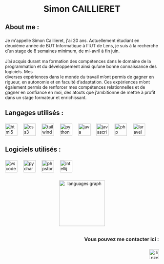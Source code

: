 <h1 align="center">Simon CAILLIERET</h1>

###

<h2 align="left">About me :</h2>

###

<p align="left">Je m'appelle Simon Caillieret, j'ai 20 ans. Actuellement étudiant en deuxième année de BUT Informatique à l'IUT de Lens, je suis à la recherche d’un stage de 8 semaines minimum, de mi-avril à fin juin.<br><br>J’ai acquis durant ma formation des compétences dans le domaine de la programmation et du développement ainsi qu’une bonne connaissance des logiciels. Mes<br>diverses expériences dans le monde du travail m’ont permis de gagner en rigueur, en autonomie et en faculté d’adaptation. Ces expériences m’ont également permis de renforcer mes compétences relationnelles et de gagner en confiance en moi, des atouts que j’ambitionne de mettre à profit dans un stage formateur et enrichissant.</p>

###

<h2 align="left">Langages utilisés :</h2>

###

<div align="left">
  <img src="https://skillicons.dev/icons?i=html" height="40" alt="html5 logo"  />
  <img width="12" />
  <img src="https://skillicons.dev/icons?i=css" height="40" alt="css3 logo"  />
  <img width="12" />
  <img src="https://skillicons.dev/icons?i=tailwind" height="40" alt="tailwindcss logo"  />
  <img width="12" />
  <img src="https://cdn.jsdelivr.net/gh/devicons/devicon/icons/python/python-original.svg" height="40" alt="python logo"  />
  <img width="12" />
  <img src="https://skillicons.dev/icons?i=java" height="40" alt="java logo"  />
  <img width="12" />
  <img src="https://cdn.jsdelivr.net/gh/devicons/devicon/icons/javascript/javascript-original.svg" height="40" alt="javascript logo"  />
  <img width="12" />
  <img src="https://cdn.simpleicons.org/php/777BB4" height="40" alt="php logo"  />
  <img width="12" />
  <img src="https://cdn.jsdelivr.net/gh/devicons/devicon/icons/laravel/laravel-original.svg" height="40" alt="laravel logo"  />
</div>

###

<h2 align="left">Logiciels utilisés :</h2>

###

<div align="left">
  <img src="https://cdn.jsdelivr.net/gh/devicons/devicon/icons/vscode/vscode-original.svg" height="40" alt="vscode logo"  />
  <img width="12" />
  <img src="https://cdn.jsdelivr.net/gh/devicons/devicon/icons/pycharm/pycharm-original.svg" height="40" alt="pycharm logo"  />
  <img width="12" />
  <img src="https://cdn.jsdelivr.net/gh/devicons/devicon/icons/phpstorm/phpstorm-original.svg" height="40" alt="phpstorm logo"  />
  <img width="12" />
  <img src="https://cdn.jsdelivr.net/gh/devicons/devicon/icons/intellij/intellij-original.svg" height="40" alt="intellij logo"  />
</div>

###

<div align="center">
  <img src="https://github-readme-stats.vercel.app/api/top-langs?username=SimonCail&locale=en&hide_title=false&layout=compact&card_width=320&langs_count=5&theme=dracula&hide_border=false&order=2" height="150" alt="languages graph"  />
</div>

###

<h6 align="left"></h6>

###

<h3 align="right">Vous pouvez me contacter ici :</h3>

###

<div align="right">
  <a href="https://www.linkedin.com/in/simon-caillieret-a8996229a/"><img src="https://img.shields.io/static/v1?message=LinkedIn&logo=linkedin&label=&color=0077B5&logoColor=white&labelColor=&style=for-the-badge" height="32" alt="linkedin logo" /></a>
</div>

###
